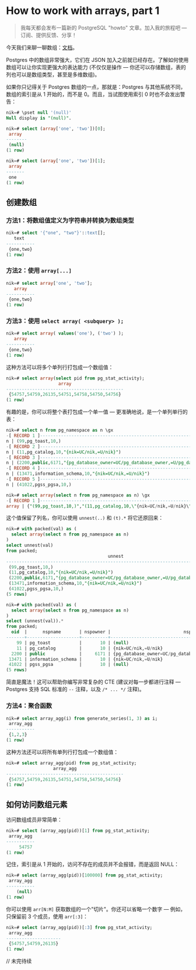 # How to work with arrays, part 1

> 我每天都会发布一篇新的 PostgreSQL "howto" 文章。加入我的旅程吧 — 订阅、提供反馈、分享！

今天我们来聊一聊数组：[文档](https://postgresql.org/docs/current/arrays.html)。

Postgres 中的数组非常强大，它们在 JSON 加入之前就已经存在。了解如何使用数组可以让你实现更强大的表达能力 (不仅仅是操作 — 你还可以存储数组，表的列也可以是数组类型，甚至是多维数组)。

如果你只记得关于 Postgres 数组的一点，那就是：Postgres 与其他系统不同，数组的索引是从 1 开始的，而不是 0。而且，当试图使用索引 0 时也不会发出警告：

```sql
nik=# \pset null '(null)'
Null display is "(null)".

nik=# select (array['one', 'two'])[0];
 array
--------
 (null)
(1 row)

nik=# select (array['one', 'two'])[1];
 array
-------
 one
(1 row)
```

## 创建数组

### 方法1：将数组值定义为字符串并转换为数组类型

```sql
nik=# select '{"one", "two"}'::text[];
   text
-----------
 {one,two}
(1 row)
```

### 方法2：使用 `array[...]`

```sql
nik=# select array['one', 'two'];
   array
-----------
 {one,two}
(1 row)
```

### 方法3：使用 `select array( <subquery> );`

```sql
nik=# select array( values('one'), ('two') );
   array
-----------
 {one,two}
(1 row)
```

这种方法可以将多个单列行打包成一个数组值：

```sql
nik=# select array(select pid from pg_stat_activity);
                    array
---------------------------------------------
 {54757,54759,26135,54751,54758,54750,54756}
(1 row)
```

有趣的是，你可以将整个表打包成一个单一值 — 更准确地说，是一个单列单行的表：

```sql
nik=# select n from pg_namespace as n \gx
-[ RECORD 1 ]-------------------------------------------------------------------------
n | (99,pg_toast,10,)
-[ RECORD 2 ]-------------------------------------------------------------------------
n | (11,pg_catalog,10,"{nik=UC/nik,=U/nik}")
-[ RECORD 3 ]-------------------------------------------------------------------------
n | (2200,public,6171,"{pg_database_owner=UC/pg_database_owner,=U/pg_database_owner}")
-[ RECORD 4 ]-------------------------------------------------------------------------
n | (13471,information_schema,10,"{nik=UC/nik,=U/nik}")
-[ RECORD 5 ]-------------------------------------------------------------------------
n | (41022,pgss_pgsa,10,)

nik=# select array(select n from pg_namespace as n) \gx
-[ RECORD 1 ]------------------------------------------------------------------------------------------------------------------------------------------------------------------------------------------------------------------------------------
array | {"(99,pg_toast,10,)","(11,pg_catalog,10,\"{nik=UC/nik,=U/nik}\")","(2200,public,6171,\"{pg_database_owner=UC/pg_database_owner,=U/pg_database_owner}\")","(13471,information_schema,10,\"{nik=UC/nik,=U/nik}\")","(41022,pgss_pgsa,10,)"}
```

这个值保留了列名，你可以使用 `unnest(..)` 和 `(t).*` 将它还原回来：

```sql
nik=# with packed(val) as (
  select array(select n from pg_namespace as n)
)
select unnest(val)
from packed;
                                       unnest
------------------------------------------------------------------------------------
 (99,pg_toast,10,)
 (11,pg_catalog,10,"{nik=UC/nik,=U/nik}")
 (2200,public,6171,"{pg_database_owner=UC/pg_database_owner,=U/pg_database_owner}")
 (13471,information_schema,10,"{nik=UC/nik,=U/nik}")
 (41022,pgss_pgsa,10,)
(5 rows)

nik=# with packed(val) as (
  select array(select n from pg_namespace as n)
)
select (unnest(val)).*
from packed;
  oid  |      nspname       | nspowner |                            nspacl
-------+--------------------+----------+---------------------------------------------------------------
    99 | pg_toast           |       10 | (null)
    11 | pg_catalog         |       10 | {nik=UC/nik,=U/nik}
  2200 | public             |     6171 | {pg_database_owner=UC/pg_database_owner,=U/pg_database_owner}
 13471 | information_schema |       10 | {nik=UC/nik,=U/nik}
 41022 | pgss_pgsa          |       10 | (null)
(5 rows)
```

简直是魔法！这可以帮助你编写非常复杂的 CTE (建议对每一步都进行注释 — Postgres 支持 SQL 标准的 `--` 注释，以及 `/* ... */` 注释)。

### 方法4：聚合函数

```sql
nik=# select array_agg(i) from generate_series(1, 3) as i;
 array_agg
-----------
 {1,2,3}
(1 row)
```

这种方法还可以将所有单列行打包成一个数组值：

```sql
nik=# select array_agg(pid) from pg_stat_activity;
                  array_agg
---------------------------------------------
 {54757,54759,26135,54751,54758,54750,54756}
(1 row)
```

## 如何访问数组元素

访问数组成员非常简单：

```sql
nik=# select (array_agg(pid))[1] from pg_stat_activity;
 array_agg
-----------
     54757
(1 row)
```

记住，索引是从 1 开始的，访问不存在的成员并不会报错，而是返回 NULL：

```sql
nik=# select (array_agg(pid))[100000] from pg_stat_activity;
 array_agg
-----------
    (null)
(1 row)
```

你可以使用 `arr[N:M]` 获取数组的一个"切片"。你还可以省略一个数字 — 例如，只保留前 3 个成员，使用 `arr[:3]`：

```sql
nik=# select (array_agg(pid))[:3] from pg_stat_activity;
 array_agg
---------------------
 {54757,54759,26135}
(1 row)
```

// 未完待续